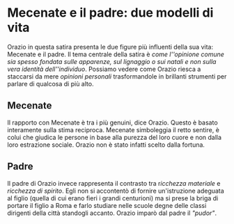 # Mecenate e il padre: due modelli di vita
Orazio in questa satira presenta le due figure più influenti della sua vita: Mecenate e il padre.  Il tema centrale della satira è *come l''opinione comune sia spesso fondata sulle apparenze, sul lignaggio o sui natali e non sulla vera identità dell''individuo*. Possiamo vedere come Orazio riesca a staccarsi da mere *opinioni personali* trasformandole in brillanti strumenti per parlare di qualcosa di più alto.

## Mecenate
Il rapporto con Mecenate è tra i più genuini, dice Orazio. Questo è basato interamente sulla stima reciproca. Mecenate simboleggia il retto sentire, è colui che giudica le persone in base alla purezza del loro cuore e non dalla loro estrazione sociale. Orazio non è stato infatti scelto dalla fortuna.

## Padre
Il padre di Orazio invece rappresenta il contrasto tra r*icchezza materiale* e *ricchezza di spirito*. Egli non si accontentò di fornire un'istruzione adeguata al figlio (quella di cui erano fieri i grandi centurioni) ma si prese la briga di portare il figlio a Roma e farlo studiare nelle scuole degne delle classi dirigenti della città standogli accanto. Orazio imparò dal padre il *"pudor"*.